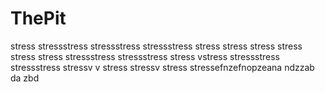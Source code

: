 # ThePit

stress stressstress stressstress stressstress stress stress stress stress stress stress stressstress stressstress stress vstress stressstress stressstress stressv v stress stressv stress stressefnzefnopzeana ndzzab da zbd
